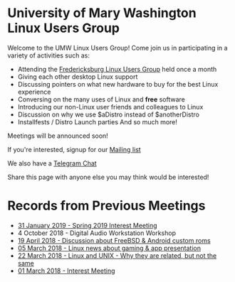 # University of Mary Washington Linux Users Group
Welcome to the UMW Linux Users Group! Come join us in participating in a variety of activities such as: 
- Attending the [Fredericksburg Linux Users Group](https://www.meetup.com/fredlug/) held once a month
- Giving each other desktop Linux support
- Discussing pointers on what new hardware to buy for the best Linux experience
- Conversing on the many uses of Linux and **free** software
- Introducing our non-Linux user friends and colleagues to Linux
- Discussion on why we use $aDistro instead of $anotherDistro
- Installfests / Distro Launch parties
And so much more!

Meetings will be announced soon! 

If you're interested, signup for our [Mailing list](https://goo.gl/forms/27zPHgQktuPzarR02)

We also have a [Telegram Chat](https://t.me/joinchat/IyhYHA0ALEbI94kR00JJqA)


Share this page with anyone else you may think would be interested!

# Records from Previous Meetings
- [31 January 2019 - Spring 2019 Interest Meeting](https://drive.google.com/file/d/157MCCpVjXeKiNGvMGuIzGq-7qI0kRU4I/view?usp=sharing)
- 4 October 2018 - Digital Audio Workstation Workshop
- [19 April 2018 - Discussion about FreeBSD & Android custom roms](https://drive.google.com/open?id=1pLhuqGyDQ91gqPZQo47DHOa4q20NfzHm)
- [05 March 2018 - Linux news about gaming & app presentation](https://drive.google.com/open?id=1K5cTI7HNfWGIcaD25a8i61TqWk35Q785)
- [22 March 2018 - Linux and UNIX - Why they are related, but not the same](https://drive.google.com/open?id=1J7U1PwzzVPEHZecabeVdxclMYc02D473) 
- [01 March 2018 - Interest Meeting](https://drive.google.com/open?id=1J-OEzreXtbnz9z3HFRIcW01h1SLlRWoN)
